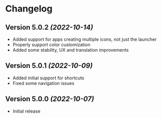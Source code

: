 Changelog
==========

Version 5.0.2 *(2022-10-14)*
----------------------------

 * Added support for apps creating multiple icons, not just the launcher
 * Properly support color customization
 * Added some stability, UX and translation improvements

Version 5.0.1 *(2022-10-09)*
----------------------------

 * Added initial support for shortcuts
 * Fixed some navigation issues

Version 5.0.0 *(2022-10-07)*
----------------------------

 * Initial release
